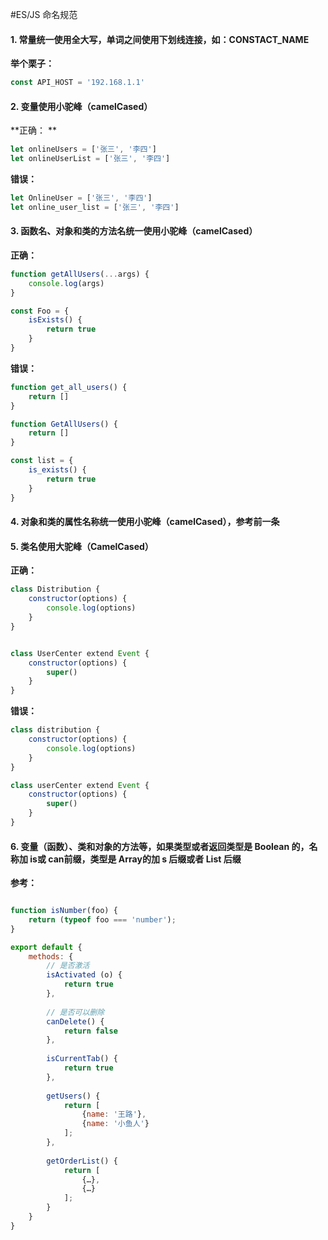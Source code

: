 #ES/JS 命名规范

#### 1. 常量统一使用全大写，单词之间使用下划线连接，如：CONSTACT_NAME

**举个栗子：**

```javascript
const API_HOST = '192.168.1.1'
```

#### 2. 变量使用小驼峰（camelCased）

**正确： **

```javascript
let onlineUsers = ['张三', '李四']
let onlineUserList = ['张三', '李四']
```

**错误：**

```javascript
let OnlineUser = ['张三', '李四']
let online_user_list = ['张三', '李四']
```

#### 3. 函数名、对象和类的方法名统一使用小驼峰（camelCased）

**正确：**

```javascript
function getAllUsers(...args) {
    console.log(args)
}

const Foo = {
    isExists() {
        return true
    }
}
```

**错误：**

```javascript
function get_all_users() {
    return []
}

function GetAllUsers() {
    return []
}

const list = {
    is_exists() {
        return true
    }
}
```

#### 4. 对象和类的属性名称统一使用小驼峰（camelCased），参考前一条

#### 5. 类名使用大驼峰（CamelCased）

**正确：**
```javascript
class Distribution {
    constructor(options) {
        console.log(options)
    }
}


class UserCenter extend Event {
    constructor(options) {
        super()
    }
}
```

**错误：**

```javascript
class distribution {
    constructor(options) {
        console.log(options)
    }
}

class userCenter extend Event {
    constructor(options) {
        super()
    }
}
```

#### 6. 变量（函数）、类和对象的方法等，如果类型或者返回类型是 Boolean 的，名称加 is或 can前缀，类型是 Array的加 s 后缀或者 List 后缀

**参考：**

```javascript

function isNumber(foo) { 
    return (typeof foo === 'number'); 
}

export default {
    methods: {
        // 是否激活
        isActivated (o) { 
            return true 
        },
    
        // 是否可以删除
        canDelete() { 
            return false 
        },
        
        isCurrentTab() { 
            return true 
        },
        
        getUsers() { 
            return [
                {name: '王路'}, 
                {name: '小鱼人'}
            ]; 
        },
        
        getOrderList() { 
            return [
                {…}, 
                {…}
            ]; 
        }
    }
}
```